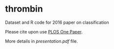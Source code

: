 # thrombin
Dataset and R code for 2016 paper on classification 

Please cite upon use [PLOS One Paper](http://dx.doi.org/10.1371/journal.pone.0153776). 

More details in _presentation.pdf_ file.

